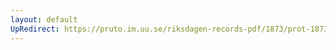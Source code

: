```yaml
---
layout: default
UpRedirect: https://pruto.im.uu.se/riksdagen-records-pdf/1873/prot-1873--ak--305.pdf
---
```

